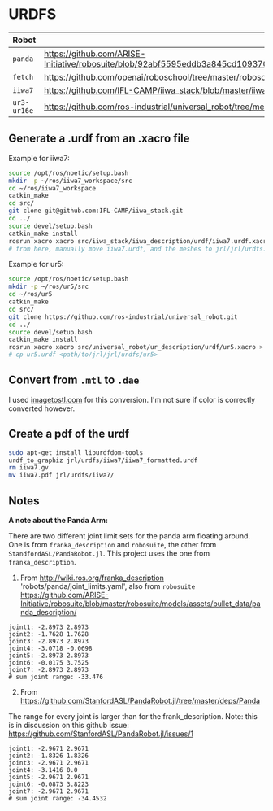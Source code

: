 # URDFS


| Robot         | Url | Notes |
| ------------- | ------------- | ------------- |
| `panda`  | https://github.com/ARISE-Initiative/robosuite/blob/92abf5595eddb3a845cd1093703e5a3ccd01e77e/robosuite/models/assets/bullet_data/panda_description/urdf/panda.urdf  |  |
| `fetch` | https://github.com/openai/roboschool/tree/master/roboschool/models_robot/fetch_description/robots  |  |
| `iiwa7` | https://github.com/IFL-CAMP/iiwa_stack/blob/master/iiwa_description/urdf/iiwa7.xacro  |  |
| `ur3-ur16e` | https://github.com/ros-industrial/universal_robot/tree/melodic-devel  |  |


## Generate a .urdf from an .xacro file

Example for iiwa7:
``` bash
source /opt/ros/noetic/setup.bash
mkdir -p ~/ros/iiwa7_workspace/src
cd ~/ros/iiwa7_workspace
catkin_make
cd src/
git clone git@github.com:IFL-CAMP/iiwa_stack.git
cd ../
source devel/setup.bash
catkin_make install
rosrun xacro xacro src/iiwa_stack/iiwa_description/urdf/iiwa7.urdf.xacro > iiwa7.urdf # for some reason doing this with 'iiwa7.urdf' outputs an empty .urdf file
# from here, manually move iiwa7.urdf, and the meshes to jrl/jrl/urdfs. Then create iiwa7_formatted.urdf and update it as neccessary
```


Example for ur5:
``` bash
source /opt/ros/noetic/setup.bash
mkdir -p ~/ros/ur5/src
cd ~/ros/ur5
catkin_make
cd src/
git clone https://github.com/ros-industrial/universal_robot.git
cd ../
source devel/setup.bash
catkin_make install
rosrun xacro xacro src/universal_robot/ur_description/urdf/ur5.xacro > ur5.urdf
# cp ur5.urdf <path/to/jrl/jrl/urdfs/ur5>
```



## Convert from `.mtl` to `.dae`

I used [imagetostl.com](https://imagetostl.com/convert/file/mtl/to/dae#google_vignette) for this conversion. I'm not sure if color is correctly converted however.




## Create a pdf of the urdf

``` bash
sudo apt-get install liburdfdom-tools 
urdf_to_graphiz jrl/urdfs/iiwa7/iiwa7_formatted.urdf
rm iiwa7.gv
mv iiwa7.pdf jrl/urdfs/iiwa7/
```



## Notes

**A note about the Panda Arm:**

There are two different joint limit sets for the panda arm floating around. One is from `franka_description` and `robosuite`, the other from `StandfordASL/PandaRobot.jl`. This project uses the one from `franka_description`.

1. From http://wiki.ros.org/franka_description 'robots/panda/joint_limits.yaml', also from `robosuite` https://github.com/ARISE-Initiative/robosuite/blob/master/robosuite/models/assets/bullet_data/panda_description/

```
joint1: -2.8973 2.8973
joint2: -1.7628 1.7628
joint3: -2.8973 2.8973
joint4: -3.0718 -0.0698
joint5: -2.8973 2.8973
joint6: -0.0175 3.7525
joint7: -2.8973 2.8973
# sum joint range: -33.476
```

2. From https://github.com/StanfordASL/PandaRobot.jl/tree/master/deps/Panda 

The range for every joint is larger than for the frank_description. Note: this is in discussion on this github issue: https://github.com/StanfordASL/PandaRobot.jl/issues/1
```
joint1: -2.9671 2.9671
joint2: -1.8326 1.8326
joint3: -2.9671 2.9671
joint4: -3.1416 0.0
joint5: -2.9671 2.9671
joint6: -0.0873 3.8223
joint7: -2.9671 2.9671
# sum joint range: -34.4532
```